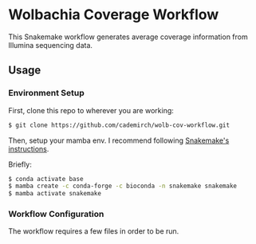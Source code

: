 # Wolbachia Coverage Workflow
This Snakemake workflow generates average coverage information from Illumina sequencing data.
## Usage
### Environment Setup
First, clone this repo to wherever you are working:
```bash
$ git clone https://github.com/cademirch/wolb-cov-workflow.git
```
Then, setup your mamba env. I recommend following [Snakemake's instructions](https://snakemake.readthedocs.io/en/stable/getting_started/installation.html#installation-via-conda-mamba). 

Briefly:
```bash
$ conda activate base
$ mamba create -c conda-forge -c bioconda -n snakemake snakemake
$ mamba activate snakemake
```

### Workflow Configuration
The workflow requires a few files in order to be run.
    